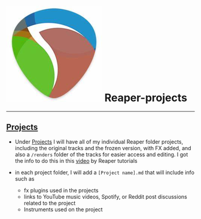 # ![alt text](images/OIP.jpeg) Reaper-projects
-----
## [Projects](https://github.com/MartinCaballero469/Reaper-projects/tree/main/projects)

- Under [Projects](https://github.com/MartinCaballero469/Reaper-projects/tree/main/projects) I will have all of my individual Reaper folder projects, including the original tracks and the frozen version, with FX added, and also a ```/renders``` folder of the tracks for easier access and editing. I got the info to do this in this [video](https://www.youtube.com/watch?v=ZCqjbtgiU1Q) by Reaper tutorials

- in each project folder, I will add a ```[Project name].md``` that will include info such as
  - fx plugins used in the projects
  - links to YouTube music videos, Spotify, or Reddit post discussions related to the project
  - Instruments used on the project
